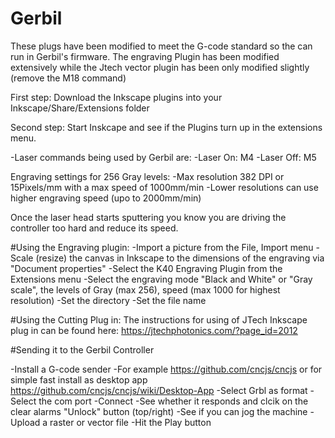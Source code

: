# Gerbil

These plugs have been modified to meet the G-code standard so the can run in Gerbil's firmware. The engraving Plugin has been modified extensively while the Jtech vector plugin has been only modified slightly (remove the M18 command)

First step: Download the Inkscape plugins into your Inkscape/Share/Extensions folder

Second step: Start Inskcape and see if the Plugins turn up in the extensions menu.

-Laser commands being used by Gerbil are:
-Laser On: M4
-Laser Off: M5

Engraving settings for 256 Gray levels:
-Max resolution 382 DPI or 15Pixels/mm with a max speed of 1000mm/min
-Lower resolutions can use higher engraving speed (upo to 2000mm/min)

Once the laser head starts sputtering you know you are driving the controller too hard and reduce its speed.

#Using the Engraving plugin:
-Import a picture from the File, Import menu
-Scale (resize) the canvas in Inkscape to the dimensions of the engraving via "Document properties"
-Select the K40 Engraving Plugin from the Extensions menu
-Select the engraving mode "Black and White" or "Gray scale", the levels of Gray (max 256), speed (max 1000 for highest resolution)
-Set the directory
-Set the file name

#Using the Cutting Plug in:
The instructions for using of JTech Inkscape plug in can be found here: https://jtechphotonics.com/?page_id=2012

#Sending it to the Gerbil Controller

-Install a G-code sender
-For example https://github.com/cncjs/cncjs or for simple fast install as desktop app https://github.com/cncjs/cncjs/wiki/Desktop-App
-Select Grbl as format
-Select the com port
-Connect
-See whether it responds and clcik on the clear alarms "Unlock" button (top/right)
-See if you can jog the machine
-Upload a raster or vector file
-Hit the Play button

